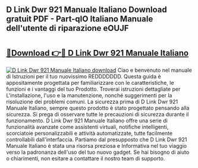 ## D Link Dwr 921 Manuale Italiano Download gratuit PDF - Part-qIO Italiano Manuale dell'utente di riparazione eOUJF

# <h2><a href="http://dfaei4q.blite.top/?on=D+Link+Dwr+921+Manuale+Italiano">🔗Download 👉🔴 D Link Dwr 921 Manuale Italiano</a></h2>

[![D Link Dwr 921 Manuale Italiano download](https://i.imgur.com/lujVjoI.png)](http://dfaei4q.blite.top/?on=D+Link+Dwr+921+Manuale+Italiano)
Ciao e benvenuto nel manuale di Istruzioni per il tuo nuovissimo REDDDDDDD. Questa guida è appositamente progettata per familiarizzare con le caratteristiche, le funzioni e i vantaggi del tuo Prodotto. Troverai istruzioni dettagliate per L'installazione, l'uso e la manutenzione, nonché suggerimenti per la risoluzione dei problemi comuni. La sicurezza prima di D Link Dwr 921 Manuale Italiano, sempre questo prodotto è stato progettato pensando alla sicurezza. Si prega di osservare tutte le precauzioni di sicurezza durante il funzionamento. D Link Dwr 921 Manuale Italiano offre una serie di funzionalità avanzate come assistenti virtuali, notifiche intelligenti, scorciatoie personalizzabili e attività automatizzate, tutte facilmente controllabili dall'interfaccia. Partiamo dal presupposto che D Link Dwr 921 Manuale Italiano è stata una risorsa preziosa e Informativa nel tuo viaggio verso la padronanza dell'uso del tuo nuovo gadget. Se hai bisogno di aiuto o chiarimenti, non esitare a contattare il nostro team di supporto.

